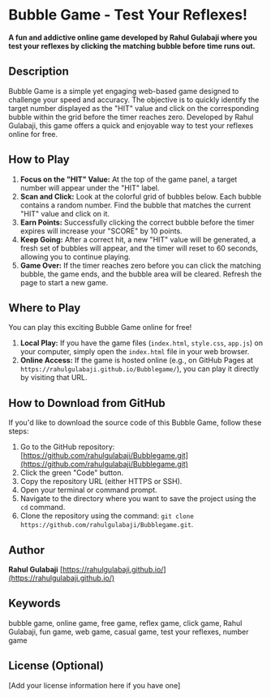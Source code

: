 # Bubble Game - Test Your Reflexes!

**A fun and addictive online game developed by Rahul Gulabaji where you test your reflexes by clicking the matching bubble before time runs out.**

## Description

Bubble Game is a simple yet engaging web-based game designed to challenge your speed and accuracy. The objective is to quickly identify the target number displayed as the "HIT" value and click on the corresponding bubble within the grid before the timer reaches zero. Developed by Rahul Gulabaji, this game offers a quick and enjoyable way to test your reflexes online for free.

## How to Play

1.  **Focus on the "HIT" Value:** At the top of the game panel, a target number will appear under the "HIT" label.
2.  **Scan and Click:** Look at the colorful grid of bubbles below. Each bubble contains a random number. Find the bubble that matches the current "HIT" value and click on it.
3.  **Earn Points:** Successfully clicking the correct bubble before the timer expires will increase your "SCORE" by 10 points.
4.  **Keep Going:** After a correct hit, a new "HIT" value will be generated, a fresh set of bubbles will appear, and the timer will reset to 60 seconds, allowing you to continue playing.
5.  **Game Over:** If the timer reaches zero before you can click the matching bubble, the game ends, and the bubble area will be cleared. Refresh the page to start a new game.

## Where to Play

You can play this exciting Bubble Game online for free!

1.  **Local Play:** If you have the game files (`index.html`, `style.css`, `app.js`) on your computer, simply open the `index.html` file in your web browser.
2.  **Online Access:** If the game is hosted online (e.g., on GitHub Pages at `https://rahulgulabaji.github.io/Bubblegame/`), you can play it directly by visiting that URL.

## How to Download from GitHub

If you'd like to download the source code of this Bubble Game, follow these steps:

1.  Go to the GitHub repository: [https://github.com/rahulgulabaji/Bubblegame.git](https://github.com/rahulgulabaji/Bubblegame.git)
2.  Click the green "Code" button.
3.  Copy the repository URL (either HTTPS or SSH).
4.  Open your terminal or command prompt.
5.  Navigate to the directory where you want to save the project using the `cd` command.
6.  Clone the repository using the command: `git clone https://github.com/rahulgulabaji/Bubblegame.git`.

## Author

**Rahul Gulabaji**
[https://rahulgulabaji.github.io/](https://rahulgulabaji.github.io/)

## Keywords

bubble game, online game, free game, reflex game, click game, Rahul Gulabaji, fun game, web game, casual game, test your reflexes, number game

## License (Optional)

[Add your license information here if you have one]